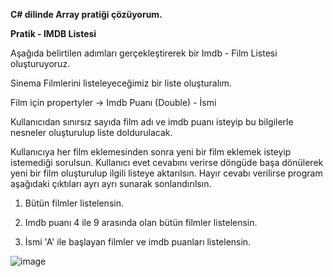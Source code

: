 **C# dilinde Array pratiği çözüyorum.**

**Pratik - IMDB Listesi**

Aşağıda belirtilen adımları gerçekleştirerek bir Imdb - Film Listesi oluşturuyoruz.

Sinema Filmlerini listeleyeceğimiz bir liste oluşturalım.

Film için propertyler -> Imdb Puanı (Double) - İsmi 

Kullanıcıdan sınırsız sayıda film adı ve imdb puanı isteyip bu bilgilerle nesneler oluşturulup liste doldurulacak.

 Kullanıcıya her film eklemesinden sonra yeni bir film eklemek isteyip istemediği sorulsun. Kullanıcı evet cevabını verirse döngüde başa dönülerek yeni bir film oluşturulup ilgili listeye aktarılsın. Hayır cevabı verilirse program aşağıdaki çıktıları ayrı ayrı sunarak sonlandırılsın.

 1) Bütün filmler listelensin.

 2) Imdb puanı 4 ile 9 arasında olan bütün filmler listelensin.

 3) İsmi 'A' ile başlayan filmler ve imdb puanları listelensin.
 

![image](https://github.com/user-attachments/assets/8790aaa5-3142-4719-9487-69d081feaee3)
